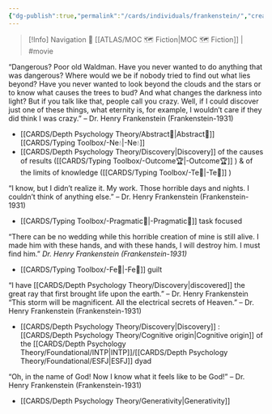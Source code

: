 ```yaml
---
{"dg-publish":true,"permalink":"/cards/individuals/frankenstein/","created":"2022-12-14T16:32:51.670+01:00","updated":"2023-04-29T17:05:44.412+02:00"}
---
```


> [!Info] Navigation 💠
> [[ATLAS/MOC 🗺️ Fiction\|MOC 🗺️ Fiction]] | #movie

“Dangerous? Poor old Waldman. Have you never wanted to do anything that was dangerous? Where would we be if nobody tried to find out what lies beyond? Have you never wanted to look beyond the clouds and the stars or to know what causes the trees to bud? And what changes the darkness into light? But if you talk like that, people call you crazy. Well, if I could discover just one of these things, what eternity is, for example, I wouldn’t care if they did think I was crazy.” – Dr. Henry Frankenstein (Frankenstein-1931)
- [[CARDS/Depth Psychology Theory/Abstract🧲\|Abstract🧲]] [[CARDS/Typing Toolbox/-Ne💧\|-Ne💧]] 
- [[CARDS/Depth Psychology Theory/Discovery\|Discovery]] of the causes of results ([[CARDS/Typing Toolbox/-Outcome🏆\|-Outcome🏆]] ) & of the limits of knowledge ([[CARDS/Typing Toolbox/-Te🏹\|-Te🏹]] )

“I know, but I didn’t realize it. My work. Those horrible days and nights. I couldn’t think of anything else.” – Dr. Henry Frankenstein (Frankenstein-1931)
- [[CARDS/Typing Toolbox/-Pragmatic🦊\|-Pragmatic🦊]] task focused 

“There can be no wedding while this horrible creation of mine is still alive. I made him with these hands, and with these hands, I will destroy him. I must find him.” *Dr. Henry Frankenstein (Frankenstein-1931)*
- [[CARDS/Typing Toolbox/-Fe💉\|-Fe💉]] guilt 

“I have [[CARDS/Depth Psychology Theory/Discovery\|discovered]] the great ray that first brought life upon the earth.” – Dr. Henry Frankenstein
“This storm will be magnificent. All the electrical secrets of Heaven.” – Dr. Henry Frankenstein (Frankenstein-1931)
- [[CARDS/Depth Psychology Theory/Discovery\|Discovery]] : [[CARDS/Depth Psychology Theory/Cognitive origin\|Cognitive origin]] of the [[CARDS/Depth Psychology Theory/Foundational/INTP\|INTP]]/[[CARDS/Depth Psychology Theory/Foundational/ESFJ\|ESFJ]] dyad

“Oh, in the name of God! Now I know what it feels like to be God!” – Dr. Henry Frankenstein (Frankenstein-1931)
- [[CARDS/Depth Psychology Theory/Generativity\|Generativity]] 